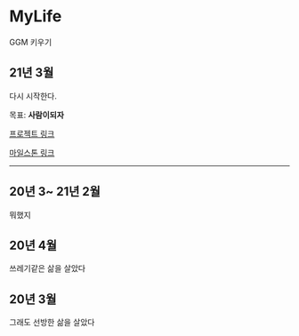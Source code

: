 # MyLife
GGM 키우기

## 21년 3월

다시 시작한다.

목표: **사람이되자**

[프로젝트 링크](https://github.com/GoodGoodJM/MyLife/projects/1)

[마일스톤 링크](https://github.com/GoodGoodJM/MyLife/milestone/4)

---

## 20년 3~ 21년 2월

뭐했지

## 20년 4월

쓰레기같은 삶을 살았다

## 20년 3월

그래도 선방한 삶을 살았다
